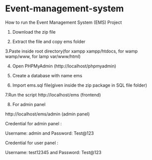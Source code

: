 # Event-management-system

How to run the Event Management System (EMS) Project

1. Download the  zip file

2. Extract the file and copy ems folder

3.Paste inside root directory(for xampp xampp/htdocs, for wamp wamp/www, for lamp var/www/html)

4. Open PHPMyAdmin (http://localhost/phpmyadmin)

5. Create a database with name ems

6. Import ems.sql file(given inside the zip package in SQL file folder)

7.Run the script http://localhost/ems (frontend) 

8. For admin panel

http://localhost/ems/admin  (admin panel)

Credential for admin panel :

Username: admin  and Password: Test@123

Credential for user panel :

Username: test12345 and Password: Test@123
